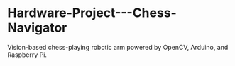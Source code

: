 # Hardware-Project---Chess-Navigator
Vision-based chess-playing robotic arm powered by OpenCV, Arduino, and Raspberry Pi.

